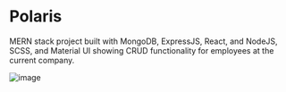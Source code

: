 ﻿# Polaris
MERN stack project built with MongoDB, ExpressJS, React, and NodeJS, SCSS, and Material UI showing CRUD functionality for employees at the current company.

![image](https://github.com/bartswierz/employee-records/assets/100662080/4164178d-e221-4663-b585-adf42f7cf3d9)
